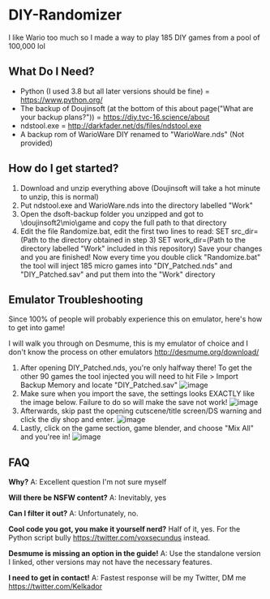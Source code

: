 # DIY-Randomizer
I like Wario too much so I made a way to play 185 DIY games from a pool of 100,000 lol

## What Do I Need?
- Python (I used 3.8 but all later versions should be fine) = https://www.python.org/
- The backup of Doujinsoft (at the bottom of this about page("What are your backup plans?")) = https://diy.tvc-16.science/about
- ndstool.exe = http://darkfader.net/ds/files/ndstool.exe
- A backup rom of WarioWare DIY renamed to "WarioWare.nds" (Not provided)

## How do I get started?
1. Download and unzip everything above (Doujinsoft will take a hot minute to unzip, this is normal)
2. Put ndstool.exe and WarioWare.nds into the directory labelled "Work"
3. Open the dsoft-backup folder you unzipped and got to \doujinsoft2\mio\game and copy the full path to that directory
4. Edit the file Randomize.bat, edit the first two lines to read:
SET src_dir=(Path to the directory obtained in step 3)
SET work_dir=(Path to the directory labelled "Work" included in this repository)
Save your changes and you are finished! Now every time you double click "Randomize.bat" the tool will inject 185 micro games into "DIY_Patched.nds" and "DIY_Patched.sav" and put them into the "Work" directory

## Emulator Troubleshooting

Since 100% of people will probably experience this on emulator, here's how to get into game!

I will walk you through on Desmume, this is my emulator of choice and I don't know the process on other emulators http://desmume.org/download/
1. After opening DIY_Patched.nds, you're only halfway there! To get the other 90 games the tool injected you will need to hit File > Import Backup Memory and locate "DIY_Patched.sav"
![image](https://user-images.githubusercontent.com/82776543/142073139-ca98d34e-0039-45bf-aa46-e330868e124d.png)
2. Make sure when you import the save, the settings looks EXACTLY like the image below. Failure to do so will make the save not work!
![image](https://user-images.githubusercontent.com/82776543/142073411-605de1a6-17ae-4a82-9c09-0a827cb63e36.png)
3. Afterwards, skip past the opening cutscene/title screen/DS warning and click the diy shop and enter.
![image](https://user-images.githubusercontent.com/82776543/142073784-9829c98a-dce8-4df0-962b-e565fc865f73.png)
4. Lastly, click on the game section, game blender, and choose "Mix All" and you'ree in!
![image](https://user-images.githubusercontent.com/82776543/142074120-962d4dc5-6a4b-49a4-869c-e03b092debe2.png)

## FAQ

**Why?**
A: Excellent question I'm not sure myself

**Will there be NSFW content?**
A: Inevitably, yes

**Can I filter it out?**
A: Unfortunately, no.

**Cool code you got, you make it yourself nerd?**
Half of it, yes. For the Python script bully https://twitter.com/voxsecundus instead.

**Desmume is missing an option in the guide!**
A: Use the standalone version I linked, other versions may not have the necessary features.

**I need to get in contact!**
A: Fastest response will be my Twitter, DM me https://twitter.com/Kelkador

